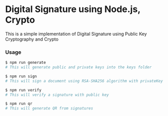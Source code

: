 # Digital Signature using Node.js, Crypto

This is a simple implementation of Digital Signature using Public Key Cryptography and Crypto

### Usage

```sh
$ npm run generate
# This will generate public and private keys into the keys folder
```

```sh
$ npm run sign
# This will sign a document using RSA-SHA256 algorithm with privateKey and creates signatures into the signatures folder
```

```sh
$ npm run verify
# This will verify a signature with public key
```

```sh
$ npm run qr
# This will generate QR from signatures
```